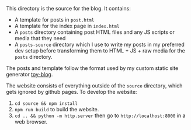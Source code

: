 This directory is the source for the blog. It contains:
- A template for posts in `post.html`
- A template for the index page in `index.html`
- A `posts` directory containing post HTML files and any JS scripts or media that they need
- A `posts-source` directory which I use to write my posts in my preferred dev setup before transforming them to HTML + JS + raw media for the `posts` directory.

The posts and template follow the format used by my custom static site generator [toy-blog](https://github.com/andrewkchan/toy-blog).

The website consists of everything outside of the `source` directory, which gets ignored by github pages.
To develop the website:
1. `cd source && npm install`
2. `npm run build` to build the website.
3. `cd .. && python -m http.server` then go to `http://localhost:8000` in a web browser.